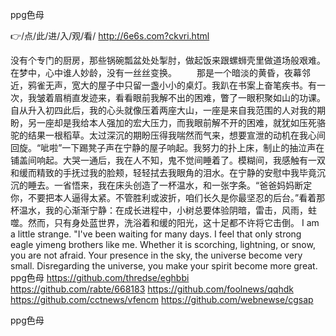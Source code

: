 
ppg色母




👉/点/此/进/入/观/看/ http://6e6s.com?ckvri.html




没有个专门的厨房，那些锅碗瓢盆处处掣肘，做起饭来跟螺蛳壳里做道场般艰难。
	在梦中，心中谁人妙龄，没有一丝丝变换。
　　那是一个暗淡的黄昏，夜幕邻近，鸦雀无声，宽大的屋子中只留一盏小小的桌灯。我趴在书案上奋笔疾书。有一次，我皱着眉梢直发迹来，看看眼前我解不出的困难，瞥了一眼积聚如山的功课。自从升入初四此后，我的心头就像压着两座大山，一座是来自我范围的人对我的期盼，另一座却是我给本人强加的宏大压力，而我眼前解不开的困难，就犹如压死骆驼的结果一根稻草。太过深沉的期盼压得我喘然而气来，想要宣泄的动机在我心间回旋。“呲啦”一下踢凳子声在宁静的屋子响起。我努力的扑上床，制止的抽泣声在铺盖间响起。大哭一通后，我在人不知，鬼不觉间睡着了。模糊间，我感触有一双和缓而精致的手抚过我的脸颊，轻轻拭去我眼角的泪水。在宁静的安慰中我毕竟沉沉的睡去。一省悟来，我在床头创造了一杯温水，和一张字条。“爸爸妈妈断定你，不要把本人逼得太紧。不管胜利或波折，咱们长久是你最坚忍的后台。”看着那杯温水，我的心渐渐宁静：在成长进程中，小树总要体验阴暗，雷击，风雨，蛀噬。然而，只有身处蓝世界，洗浴着和缓的阳光，这十足都不许将它击倒。
I am a little strange.
"I've been waiting for many days.
I feel that only strong eagle yimeng brothers like me.
Whether it is scorching, lightning, or snow, you are not afraid.
Your presence in the sky, the universe become very small.
Disregarding the universe, you make your spirit become more great.
ppg色母 https://github.com/thredse/eghbbi
https://github.com/rabte/668183
https://github.com/foolnews/qqhdk
https://github.com/cctnews/vfencm
https://github.com/webnewse/cgsap





ppg色母
